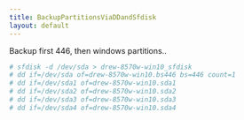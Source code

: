```yaml
---
title: BackupPartitionsViaDDandSfdisk
layout: default
---
```


Backup first 446, then windows partitions..

``` bash
# sfdisk -d /dev/sda > drew-8570w-win10_sfdisk
# dd if=/dev/sda of=drew-8570w-win10.bs446 bs=446 count=1
# dd if=/dev/sda1 of=drew-8570w-win10.sda1
# dd if=/dev/sda2 of=drew-8570w-win10.sda2
# dd if=/dev/sda3 of=drew-8570w-win10.sda3
# dd if=/dev/sda4 of=drew-8570w-win10.sda4
```
